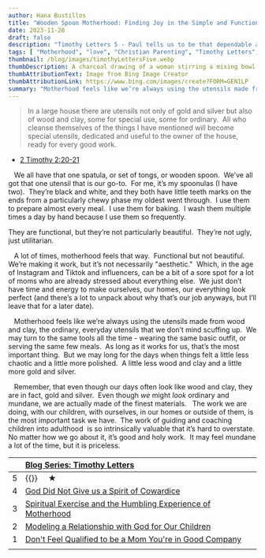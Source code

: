 ```yaml
---
author: Hana Bustillos
title: "Wooden Spoon Motherhood: Finding Joy in the Simple and Functional"
date: 2023-11-28
draft: false
description: "Timothy Letters 5 - Paul tells us to be that dependable and capable wooden spoon"
tags: [ "Motherhood", "love", "Christian Parenting", "Timothy Letters", "Wooden Spoon Motherhood" ]
thumbnail: /blog/images/timothyLettersFive.webp
thumbDescription: A charcoal drawing of a woman stirring a mixing bowl using a wooden spoon
thumbAttributionText: Image from Bing Image Creator
thumbAttributionLink: https://www.bing.com/images/create?FORM=GENILP
summary: "Motherhood feels like we’re always using the utensils made from wood and clay, the ordinary, everyday utensils that we don’t mind scuffing up.  We may turn to the same tools all the time - wearing the same basic outfit, or serving the same few meals.  As long as it works for us, that’s the most important thing."
---
```



> In a large house there are utensils not only of gold and silver but also of wood and clay, some for special use, some for ordinary.  All who cleanse themselves of the things I have mentioned will become special utensils, dedicated and useful to the owner of the house, ready for every good work.

- [2 Timothy 2:20-21][verse]

&nbsp;&nbsp;  We all have that one spatula, or set of tongs, or wooden spoon.  We’ve all got that one utensil that is our go-to.  For me, it’s my spoonulas (I have two).  They’re black and white, and they both have little teeth marks on the ends from a particularly chewy phase my oldest went through.  I use them to prepare almost every meal.  I use them for baking.  I wash them multiple times a day by hand because I use them so frequently.

They are functional, but they’re not particularly beautiful.  They’re not ugly, just utilitarian.

&nbsp;&nbsp;  A lot of times, motherhood feels that way.  Functional but not beautiful.  We’re making it work, but it’s not necessarily "aesthetic."  Which, in the age of Instagram and Tiktok and influencers, can be a bit of a sore spot for a lot of moms who are already stressed about everything else.  We just don’t have time and energy to make ourselves, our homes, our everything look perfect (and there’s a lot to unpack about why that’s our job anyways, but I’ll leave that for a later date).

&nbsp;&nbsp;  Motherhood feels like we’re always using the utensils made from wood and clay, the ordinary, everyday utensils that we don’t mind scuffing up.  We may turn to the same tools all the time - wearing the same basic outfit, or serving the same few meals.  As long as it works for us, that’s the most important thing.  But we may long for the days when things felt a little less chaotic and a little more polished.  A little less wood and clay and a little more gold and silver.

&nbsp;&nbsp;  Remember, that even though our days often look like wood and clay, they are in fact, gold and silver.  Even though *we* might *look* ordinary and mundane, we are actually made of the finest materials.   The work we are doing, with our children, with ourselves, in our homes or outside of them, is the most important task we have.  The work of guiding and coaching children into adulthood  is so intrinsically valuable that it’s hard to overstate.  No matter how we go about it, it’s good and holy work.  It may feel mundane a lot of the time, but it is priceless.


|    | [Blog Series: Timothy Letters][seriesTimothyLetters]                  |
|:-- |:------------------------------------------------------------------    |
| 5  |  {{<param title>}}  &nbsp; &nbsp; ★                                  |
| 4  | [God Did Not Give us a Spirit of Cowardice][timL4]                   |
| 3  | [Spiritual Exercise and the Humbling Experience of Motherhood][timL3] |
| 2  | [Modeling a Relationship with God for Our Children][timL2]            |
| 1  | [Don\'t Feel Qualified to be a Mom You\'re in Good Company][timL1]    |
|    |                                                                       |


[verse]: "https://www.biblegateway.com/passage/?search=2%20Timothy%202:20-21&version=NRSVA"
[seriesTimothyLetters]: /tags/timothy-letters/
[TIML4]: /blog/timothy-letters-four/
[TIML3]: /blog/timothy-letters-three/
[TIML2]: /blog/timothy-letters-two/
[TIML1]: /blog/timothy-letters-one/